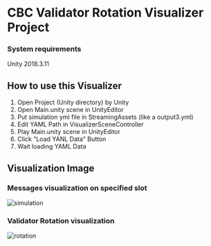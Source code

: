 # CBC Validator Rotation Visualizer Project

### System requirements

Unity 2018.3.11


## How to use this Visualizer

1. Open Project (Unity directory) by Unity
2. Open Main.unity scene in UnityEditor
3. Put simulation yml file in StreamingAssets (like a output3.yml)
4. Edit YAML Path in VisualizerSceneController
5. Play Main.unity scene in UnityEditor
6. Click "Load YANL Data" Button
7. Wait loading YAML Data

## Visualization Image

### Messages visualization on specified slot 
![simulation](https://i.gyazo.com/c3fb51c3d5bfc49bd72585d7e0f72973.gif)

### Validator Rotation visualization
![rotation](https://i.gyazo.com/6dd41322ecccd65b99f3216a1802b244.gif)
